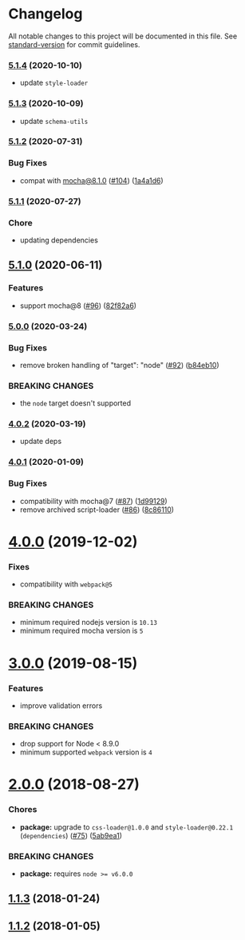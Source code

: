 # Changelog

All notable changes to this project will be documented in this file. See [standard-version](https://github.com/conventional-changelog/standard-version) for commit guidelines.

### [5.1.4](https://github.com/webpack-contrib/mocha-loader/compare/v5.1.3...v5.1.4) (2020-10-10)

* update `style-loader` 

### [5.1.3](https://github.com/webpack-contrib/mocha-loader/compare/v5.1.2...v5.1.3) (2020-10-09)

* update `schema-utils` 

### [5.1.2](https://github.com/webpack-contrib/mocha-loader/compare/v5.1.1...v5.1.2) (2020-07-31)


### Bug Fixes

* compat with mocha@8.1.0 ([#104](https://github.com/webpack-contrib/mocha-loader/issues/104)) ([1a4a1d6](https://github.com/webpack-contrib/mocha-loader/commit/1a4a1d69e37a70da7bc17a62310a8def442eedde))

### [5.1.1](https://github.com/webpack-contrib/mocha-loader/compare/v5.1.0...v5.1.1) (2020-07-27)


### Chore

* updating dependencies

## [5.1.0](https://github.com/webpack-contrib/mocha-loader/compare/v5.0.0...v5.1.0) (2020-06-11)


### Features

* support mocha@8 ([#96](https://github.com/webpack-contrib/mocha-loader/issues/96)) ([82f82a6](https://github.com/webpack-contrib/mocha-loader/commit/82f82a6084e355a86844ffe8222100c41c73e2ec))

### [5.0.0](https://github.com/webpack-contrib/mocha-loader/compare/v4.0.2...v5.0.0) (2020-03-24)


### Bug Fixes

* remove broken handling of "target": "node" ([#92](https://github.com/webpack-contrib/mocha-loader/issues/92)) ([b84eb10](https://github.com/webpack-contrib/mocha-loader/commit/b84eb10b700b331815d1ca4d62ef61d269994eb9))

### BREAKING CHANGES

* the `node` target doesn't supported



### [4.0.2](https://github.com/webpack-contrib/mocha-loader/compare/v4.0.1...v4.0.2) (2020-03-19)

* update deps

### [4.0.1](https://github.com/webpack-contrib/mocha-loader/compare/v4.0.0...v4.0.1) (2020-01-09)


### Bug Fixes

* compatibility with mocha@7 ([#87](https://github.com/webpack-contrib/mocha-loader/issues/87)) ([1d99129](https://github.com/webpack-contrib/mocha-loader/commit/1d99129a1d097bce38384e6db236a13faee0b815))
* remove archived script-loader ([#86](https://github.com/webpack-contrib/mocha-loader/issues/86)) ([8c86110](https://github.com/webpack-contrib/mocha-loader/commit/8c861101a8acb9be935bd218870a9f7ee742b045))

# [4.0.0](https://github.com/webpack-contrib/mocha-loader/compare/v3.0.0...v4.0.0) (2019-12-02)


### Fixes

* compatibility with `webpack@5`

### BREAKING CHANGES

* minimum required nodejs version is `10.13`
* minimum required mocha version is `5`



# [3.0.0](https://github.com/webpack-contrib/mocha-loader/compare/v2.0.1...v3.0.0) (2019-08-15)


### Features

* improve validation errors


### BREAKING CHANGES

* drop support for Node < 8.9.0
* minimum supported `webpack` version is `4`



<a name="2.0.0"></a>
# [2.0.0](https://github.com/webpack-contrib/mocha-loader/compare/v1.1.3...v2.0.0) (2018-08-27)


### Chores

* **package:** upgrade to `css-loader@1.0.0` and `style-loader@0.22.1` (`dependencies`) ([#75](https://github.com/webpack-contrib/mocha-loader/issues/75)) ([5ab9ea1](https://github.com/webpack-contrib/mocha-loader/commit/5ab9ea1))


### BREAKING CHANGES

* **package:** requires `node >= v6.0.0`



<a name="1.1.3"></a>
## [1.1.3](https://github.com/webpack-contrib/mocha-loader/compare/v1.1.2...v1.1.3) (2018-01-24)



<a name="1.1.2"></a>
## [1.1.2](https://github.com/webpack-contrib/mocha-loader/compare/v1.1.1...v1.1.2) (2018-01-05)
